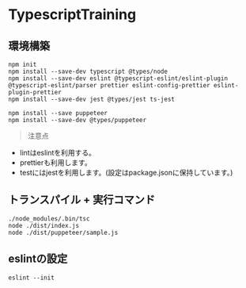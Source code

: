 # TypescriptTraining

## 環境構築
```
npm init
npm install --save-dev typescript @types/node
npm install --save-dev eslint @typescript-eslint/eslint-plugin @typescript-eslint/parser prettier eslint-config-prettier eslint-plugin-prettier
npm install --save-dev jest @types/jest ts-jest

npm install --save puppeteer
npm install --save-dev @types/puppeteer
```

> 注意点
- lintはeslintを利用する。
- prettierも利用します。
- testにはjestを利用します。(設定はpackage.jsonに保持しています。)

## トランスパイル + 実行コマンド
```
./node_modules/.bin/tsc
node ./dist/index.js
node ./dist/puppeteer/sample.js
```

## eslintの設定
```
eslint --init
```